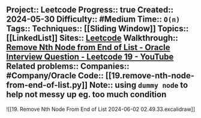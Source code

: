Project:: Leetcode
Progress:: true
Created:: 2024-05-30
Difficulty:: #Medium 
Time:: `O(n)`
Tags:: 
Techniques:: [[Sliding Window]]
Topics:: [[LinkedList]]
Sites:: [Leetcode](https://leetcode.com/problems/remove-nth-node-from-end-of-list/description/)
Walkthrough:: [Remove Nth Node from End of List - Oracle Interview Question - Leetcode 19 - YouTube](https://www.youtube.com/watch?v=XVuQxVej6y8)
Related problems:: 
Companies:: #Company/Oracle
Code:: [[19.remove-nth-node-from-end-of-list.py]]
Note:: using `dummy node` to help not messy up eg. too much condition
---
![[19. Remove Nth Node From End of List 2024-06-02 02.49.33.excalidraw]]